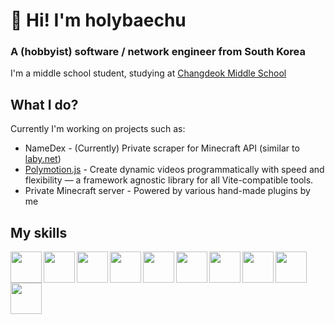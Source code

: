 # 👋 Hi! I'm holybaechu
### A (hobbyist) software / network engineer from South Korea
I'm a middle school student, studying at [Changdeok Middle School](https://namu.wiki/w/창덕중학교)

## What I do?
Currently I'm working on projects such as:
- NameDex - (Currently) Private scraper for Minecraft API (similar to [laby.net](https://laby.net))
- [Polymotion.js](https://github.com/PolymotionJS/polymotion) - Create dynamic videos programmatically with speed and flexibility — a framework agnostic library for all Vite-compatible tools.
- Private Minecraft server - Powered by various hand-made plugins by me

## My skills
<img align="left" width=50px src="https://cdn.jsdelivr.net/gh/devicons/devicon@latest/icons/typescript/typescript-original.svg" />
<img align="left" width=50px src="https://cdn.jsdelivr.net/gh/devicons/devicon@latest/icons/nodejs/nodejs-original.svg" />
<img align="left" width=50px src="https://cdn.jsdelivr.net/gh/devicons/devicon@latest/icons/bun/bun-original.svg" />
<img align="left" width=50px src="https://cdn.jsdelivr.net/gh/devicons/devicon@latest/icons/rust/rust-original.svg" />
<img align="left" width=50px src="https://cdn.jsdelivr.net/gh/devicons/devicon@latest/icons/java/java-original.svg" />
<img align="left" width=50px src="https://cdn.jsdelivr.net/gh/devicons/devicon@latest/icons/go/go-original-wordmark.svg" />
<img align="left" width=50px src="https://cdn.jsdelivr.net/gh/devicons/devicon@latest/icons/svelte/svelte-original.svg" />
<img align="left" width=50px src="https://cdn.jsdelivr.net/gh/devicons/devicon@latest/icons/mysql/mysql-original-wordmark.svg" />
<img align="left" width=50px src="https://cdn.jsdelivr.net/gh/devicons/devicon@latest/icons/postgresql/postgresql-original-wordmark.svg" />
<img align="left" width=50px src="https://cdn.jsdelivr.net/gh/devicons/devicon@latest/icons/linux/linux-original.svg" />

